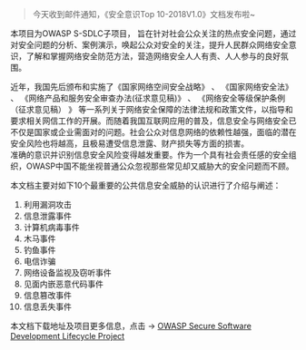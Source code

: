 [TITLE]:OWASP-安全意识Top10
[TAGS]:技术

> 今天收到邮件通知，《安全意识Top 10-2018V1.0》文档发布啦~ 

本项目为OWASP S-SDLC子项目， 旨在针对社会公众关注的热点安全问题，通过对安全问题的分析、案例演示，唤起公众对安全的关注，提升人民群众网络安全意识，了解和掌握网络安全防范方法，营造网络安全人人有责、人人参与的良好氛围。 

近年，我国先后颁布和实施了《国家网络空间安全战略》 、 《国家网络安全法》 、 《网络产品和服务安全审查办法(征求意见稿)》 、 《网络安全等级保护条例（征求意见稿） 》 等一系列关于网络安全保障的法律法规和政策文件，以指导和要求相关网信工作的开展。而随着我国互联网应用的普及，信息安全与网络安全已不仅是国家或企业需面对的问题。社会公众对信息网络的依赖性越强，面临的潜在安全风险也将越高，且极易遭受信息泄露、财产损失等方面的损害。  
准确的意识并识别信息安全风险变得越发重要。作为一个具有社会责任感的安全组织，OWASP中国不能坐视普通公众忽视那些常见却又威胁大的安全问题而不顾。

本文档主要对如下10个最重要的公共信息安全威胁的认识进行了介绍与阐述：
1. 利用漏洞攻击
2. 信息泄露事件
3. 计算机病毒事件
4. 木马事件
5. 钓鱼事件
6. 电信诈骗
7. 网络设备监视及窃听事件
8. 见面内嵌恶意代码事件
9. 信息篡改事件
10. 信息丢失事件

本文档下载地址及项目更多信息，点击 -> [OWASP Secure Software Development Lifecycle Project](https://www.owasp.org/index.php/OWASP_Secure_Software_Development_Lifecycle_Project#tab=InfoSec_Awareness_Top_10)